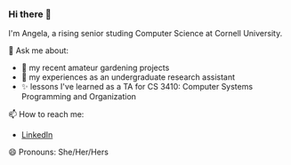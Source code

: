### Hi there 👋

I'm Angela, a rising senior studing Computer Science at Cornell University.

💬 Ask me about:
* 🌱  my recent amateur gardening projects
* 🤔  my experiences as an undergraduate research assistant
* ✨  lessons I've learned as a TA for CS 3410: Computer Systems Programming and Organization 

📫 How to reach me:
* [LinkedIn](https://www.linkedin.com/in/angela-c-jin/)

😄 Pronouns: She/Her/Hers

<!--
**acjin21/acjin21** is a ✨ _special_ ✨ repository because its `README.md` (this file) appears on your GitHub profile.

Here are some ideas to get you started:

- 🔭 I’m currently working on ...
- 🌱 I’m currently learning ...
- 👯 I’m looking to collaborate on ...
- 🤔 I’m looking for help with ...
- 💬 Ask me about ...
- 📫 How to reach me: ...
- 😄 Pronouns: ...
- ⚡ Fun fact: ...
-->
